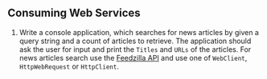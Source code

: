 ## Consuming Web Services

1. Write a console application, which searches for news articles by given a query string and a count of articles to retrieve. The application should ask the user for input and print the ```Titles``` and ```URLs``` of the articles. For news articles search use the [Feedzilla API](https://code.google.com/p/feedzilla-api/wiki/RestApi) and use one of ```WebClient```, ```HttpWebRequest``` or ```HttpClient```.
